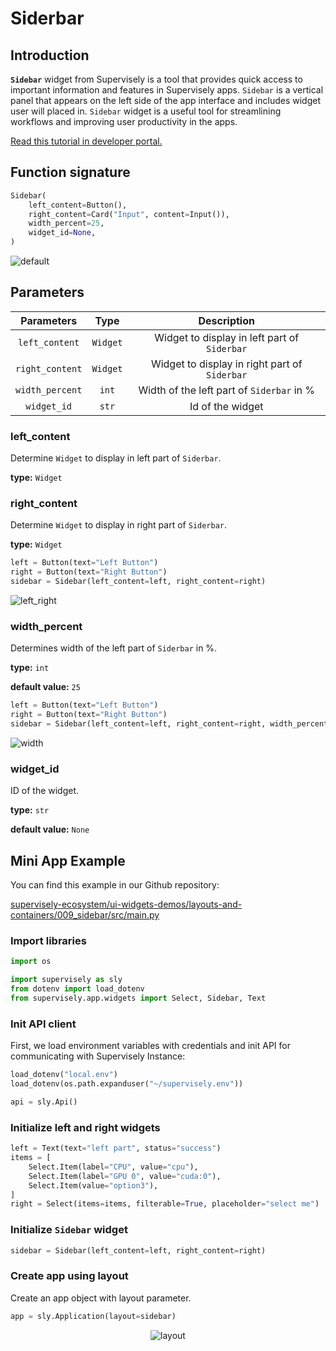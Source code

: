 # Siderbar

## Introduction

**`Sidebar`** widget from Supervisely is a tool that provides quick access to important information and features in Supervisely apps. `Sidebar` is a vertical panel that appears on the left side of the app interface and includes widget user will placed in. `Sidebar` widget is a useful tool for streamlining workflows and improving user productivity in the apps.

[Read this tutorial in developer portal.](https://developer.supervise.ly/app-development/widgets/layouts-and-containers/sidebar)

## Function signature

```python
Sidebar(
    left_content=Button(),
    right_content=Card("Input", content=Input()),
    width_percent=25,
    widget_id=None,
)
```

![default](https://user-images.githubusercontent.com/79905215/224029407-3e2d1e59-2210-4069-b106-1ccbd112b5b5.png)

## Parameters

|   Parameters    |   Type   |                  Description                  |
| :-------------: | :------: | :-------------------------------------------: |
| `left_content`  | `Widget` | Widget to display in left part of `Siderbar`  |
| `right_content` | `Widget` | Widget to display in right part of `Siderbar` |
| `width_percent` |  `int`   |   Width of the left part of `Siderbar` in %   |
|   `widget_id`   |  `str`   |               Id of the widget                |

### left_content

Determine `Widget` to display in left part of `Siderbar`.

**type:** `Widget`

### right_content

Determine `Widget` to display in right part of `Siderbar`.

**type:** `Widget`

```python
left = Button(text="Left Button")
right = Button(text="Right Button")
sidebar = Sidebar(left_content=left, right_content=right)
```

![left_right](https://user-images.githubusercontent.com/120389559/218466287-28579783-ceb6-4f50-aea3-87c24b11d968.png)

### width_percent

Determines width of the left part of `Siderbar` in %.

**type:** `int`

**default value:** `25`

```python
left = Button(text="Left Button")
right = Button(text="Right Button")
sidebar = Sidebar(left_content=left, right_content=right, width_percent=75)
```

![width](https://user-images.githubusercontent.com/120389559/218466726-aab7e4d6-319b-4bcc-b7b6-4aa324269ac6.png)

### widget_id

ID of the widget.

**type:** `str`

**default value:** `None`

## Mini App Example

You can find this example in our Github repository:

[supervisely-ecosystem/ui-widgets-demos/layouts-and-containers/009_sidebar/src/main.py](https://github.com/supervisely-ecosystem/ui-widgets-demos/blob/master/layouts-and-containers/009_sidebar/src/main.py)

### Import libraries

```python
import os

import supervisely as sly
from dotenv import load_dotenv
from supervisely.app.widgets import Select, Sidebar, Text
```

### Init API client

First, we load environment variables with credentials and init API for communicating with Supervisely Instance:

```python
load_dotenv("local.env")
load_dotenv(os.path.expanduser("~/supervisely.env"))

api = sly.Api()
```

### Initialize left and right widgets

```python
left = Text(text="left part", status="success")
items = [
    Select.Item(label="CPU", value="cpu"),
    Select.Item(label="GPU 0", value="cuda:0"),
    Select.Item(value="option3"),
]
right = Select(items=items, filterable=True, placeholder="select me")
```

### Initialize `Sidebar` widget

```python
sidebar = Sidebar(left_content=left, right_content=right)
```

### Create app using layout

Create an app object with layout parameter.

```python
app = sly.Application(layout=sidebar)
```

<p align="center">
  <img src="https://user-images.githubusercontent.com/120389559/218459213-d0e7e1f3-b073-47c0-a759-b3741cb1df2a.gif" alt="layout" />
</p>
